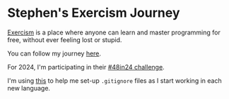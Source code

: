 # Stephen's Exercism Journey

[Exercism](https://exercism.org) is a place where anyone can learn and master programming for free, without ever feeling lost or stupid.

You can follow my journey [here](https://exercism.org/profiles/ThePhen).

For 2024, I'm participating in their [#48in24 challenge](https://exercism.org/challenges/48in24).

I'm using [this](https://github.com/github/gitignore) to help me set-up `.gitignore` files as I start working in each new language.
